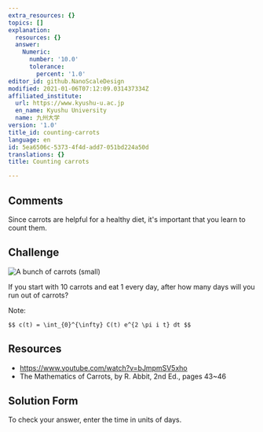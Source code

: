 ```yaml
---
extra_resources: {}
topics: []
explanation:
  resources: {}
  answer:
    Numeric:
      number: '10.0'
      tolerance:
        percent: '1.0'
editor_id: github.NanoScaleDesign
modified: 2021-01-06T07:12:09.031437334Z
affiliated_institute:
  url: https://www.kyushu-u.ac.jp
  en_name: Kyushu University
  name: 九州大学
version: '1.0'
title_id: counting-carrots
language: en
id: 5ea6506c-5373-4f4d-add7-051bd224a50d
translations: {}
title: Counting carrots

---
```


## Comments

Since carrots are helpful for a healthy diet, it's important that you learn to count them.

## Challenge

![A bunch of carrots (small)](/api/v0/teachers/github.NanoScaleDesign/resources/public/22f615c5-dc43-4e23-b6e1-e0032b9b2589.jpeg)

If you start with 10 carrots and eat 1 every day, after how many days will you run out of carrots?

Note:

`$$ c(t) = \int_{0}^{\infty} C(t) e^{2 \pi i t} dt $$`


## Resources
- https://www.youtube.com/watch?v=bJmpmSV5xho
- The Mathematics of Carrots, by R. Abbit, 2nd Ed., pages 43~46


## Solution Form

To check your answer, enter the time in units of days.